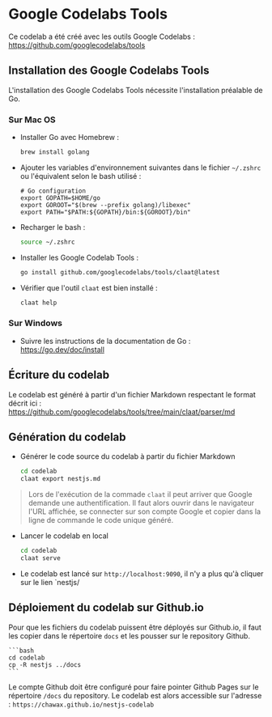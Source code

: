 # Google Codelabs Tools

Ce codelab a été créé avec les outils Google Codelabs : https://github.com/googlecodelabs/tools

## Installation des Google Codelabs Tools

L'installation des Google Codelabs Tools nécessite l'installation préalable de Go.

### Sur Mac OS

- Installer Go avec Homebrew :

    ```bash
    brew install golang
    ```

- Ajouter les variables d'environnement suivantes dans le fichier `~/.zshrc` ou l'équivalent selon le bash utilisé :

    ```
    # Go configuration
    export GOPATH=$HOME/go
    export GOROOT="$(brew --prefix golang)/libexec"
    export PATH="$PATH:${GOPATH}/bin:${GOROOT}/bin"
    ```

- Recharger le bash :

    ```bash
    source ~/.zshrc
    ```

- Installer les Google Codelab Tools :

    ```bash
    go install github.com/googlecodelabs/tools/claat@latest
    ```

- Vérifier que l'outil `claat` est bien installé :

    ```bash
    claat help
    ```

### Sur Windows

- Suivre les instructions de la documentation de Go : https://go.dev/doc/install

## Écriture du codelab

Le codelab est généré à partir d'un fichier Markdown respectant le format décrit ici :
https://github.com/googlecodelabs/tools/tree/main/claat/parser/md

## Génération du codelab

- Générer le code source du codelab à partir du fichier Markdown

    ```bash
    cd codelab
    claat export nestjs.md
    ```

> Lors de l'exécution de la commade `claat` il peut arriver que Google demande une authentification. Il faut alors ouvrir dans le navigateur l'URL affichée, se connecter sur son compte Google et copier dans la ligne de commande le code unique généré.

- Lancer le codelab en local

    ```bash
    cd codelab
    claat serve
    ```

- Le codelab est lancé sur `http://localhost:9090`, il n'y a plus qu'à cliquer sur le lien `nestjs/

## Déploiement du codelab sur Github.io

Pour que les fichiers du codelab puissent être déployés sur Github.io, il faut les copier dans le répertoire `docs` et les pousser sur le repository Github.

    ```bash
    cd codelab
    cp -R nestjs ../docs
    ```

Le compte Github doit être configuré pour faire pointer Github Pages sur le répertoire `/docs` du repository. Le codelab est alors accessible sur l'adresse : `https://chawax.github.io/nestjs-codelab`